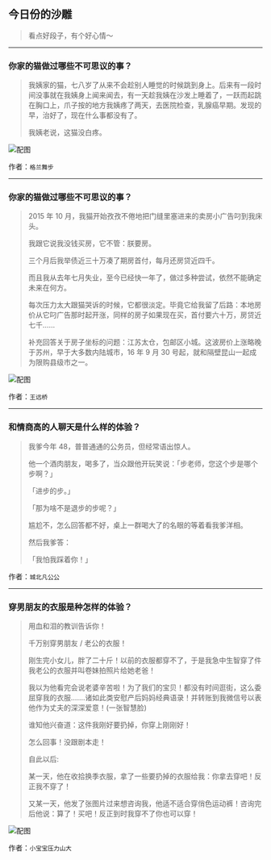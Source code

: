 ## 今日份的沙雕

> 看点好段子，有个好心情～


 
---

### 你家的猫做过哪些不可思议的事？

> 我姨家的猫，七八岁了从来不会趁别人睡觉的时候跳到身上。后来有一段时间没事就在我姨身上闻来闻去，有一天趁我姨在沙发上睡着了，一跃而起跳在胸口上，爪子按的地方我姨疼了两天，去医院检查，乳腺癌早期。发现的早，治好了，现在什么事都没有了。
> 
> 我姨老说，这猫没白疼。



![配图](http://pic2.zhimg.com/70/v2-257ce64a0158c6e284af53d0246a2d91_b.jpg)


作者：`格兰舞步`

---

### 你家的猫做过哪些不可思议的事？

> 2015 年 10 月，我猫开始孜孜不倦地把门缝里塞进来的卖房小广告叼到我床头。
> 
> 我跟它说我没钱买房，它不管：朕要房。
> 
> 三个月后我举债近三十万凑了期房首付，每月还房贷近四千。
> 
> 而且我从去年七月失业，至今已经快一年了，做过多种尝试，依然不能确定未来在何方。
> 
> 每次压力太大跟猫哭诉的时候，它都很淡定。毕竟它给我留了后路：本地房价从它叼广告那时起开涨，同样的房子如果现在买，首付要六十万，房贷近七千……
> 
> 补充回答关于房子坐标的问题：江苏太仓，包邮区小城。这波房价上涨略晚于苏州，早于大多数内陆城市，16 年 9 月 30 号起，就和隔壁昆山一起成为限购县级市之一。



![配图](http://pic4.zhimg.com/70/v2-c80ee7873b8744ddd4ad213c7e10bb5f_b.jpg)


作者：`王远桥`

---

### 和情商高的人聊天是什么样的体验？

> 我爹今年 48，普普通通的公务员，但经常语出惊人。
> 
> 他一个酒肉朋友，喝多了，当众跟他开玩笑说：「步老师，您这个步是哪个步啊？」
> 
> 「进步的步。」
> 
> 「那为啥不是退步的步呢？」
> 
> 尴尬不，怎么回答都不好，桌上一群喝大了的名眼的等着看我爹洋相。
> 
> 然后我爹答：
> 
> 「我怕我踩着你！」


作者：`城北凡公公`

---

### 穿男朋友的衣服是种怎样的体验？

> 用血和泪的教训告诉你！
> 
> 千万别穿男朋友 / 老公的衣服！
> 
> 刚生完小女儿，胖了二十斤！以前的衣服都穿不了，于是我急中生智穿了件我老公的衣服并叫卷妹拍照片给她老爸！
> 
> 我以为他看完会说老婆辛苦啦！为了我们的宝贝！都没有时间逛街，这么委屈穿我的衣服.......诸如此类安慰产后妈妈经典语录！并转账到我微信号以表他作为丈夫的深深爱意！(一张智慧脸)
> 
> 谁知他兴奋道：这件我刚好要扔掉，你穿上刚刚好！
> 
> 怎么回事！没跟剧本走！
> 
> 自此以后:
> 
> 某一天，他在收拾换季衣服，拿了一些要扔掉的衣服给我：你拿去穿吧！反正我不穿了！
> 
> 又某一天，他发了张图片过来想咨询我，他适不适合穿俏色运动裤！咨询完后他说：算了！买吧！反正到时我穿不了你也可以穿！



![配图](http://pic1.zhimg.com/70/v2-88ff6eecc662cf4bc5a1e3102b1ee398_b.jpg)


作者：`小宝宝压力山大`